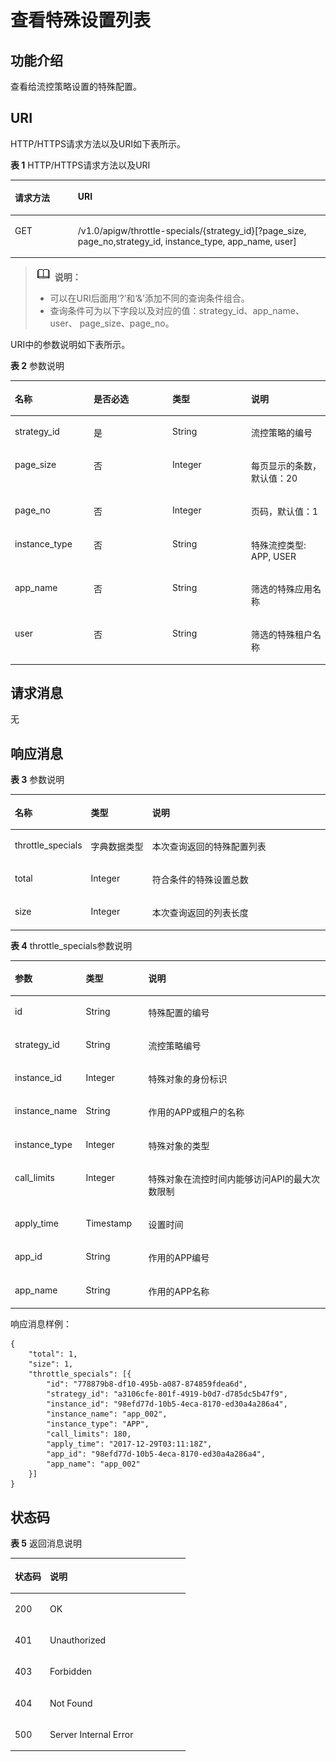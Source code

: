 # 查看特殊设置列表<a name="apig-zh-api-180713081"></a>

## 功能介绍<a name="section53699803"></a>

查看给流控策略设置的特殊配置。

## URI<a name="section13536187"></a>

HTTP/HTTPS请求方法以及URI如下表所示。

**表 1**  HTTP/HTTPS请求方法以及URI

<a name="table40932678"></a>
<table><thead align="left"><tr id="row32630007"><th class="cellrowborder" valign="top" width="20%" id="mcps1.2.3.1.1"><p id="p25784877"><a name="p25784877"></a><a name="p25784877"></a>请求方法</p>
</th>
<th class="cellrowborder" valign="top" width="80%" id="mcps1.2.3.1.2"><p id="p8200292"><a name="p8200292"></a><a name="p8200292"></a>URI</p>
</th>
</tr>
</thead>
<tbody><tr id="row60243907"><td class="cellrowborder" valign="top" width="20%" headers="mcps1.2.3.1.1 "><p id="p47918323"><a name="p47918323"></a><a name="p47918323"></a>GET</p>
</td>
<td class="cellrowborder" valign="top" width="80%" headers="mcps1.2.3.1.2 "><p id="p56178972"><a name="p56178972"></a><a name="p56178972"></a>/v1.0/apigw/throttle-specials/{strategy_id}[?page_size, page_no,strategy_id, instance_type, app_name, user]</p>
</td>
</tr>
</tbody>
</table>

>![](public_sys-resources/icon-note.gif) **说明：**   
>-   可以在URI后面用‘?’和‘&’添加不同的查询条件组合。  
>-   查询条件可为以下字段以及对应的值：strategy\_id、app\_name、user、 page\_size、page\_no。  

URI中的参数说明如下表所示。

**表 2**  参数说明

<a name="table53867817"></a>
<table><thead align="left"><tr id="row12559801"><th class="cellrowborder" valign="top" width="25%" id="mcps1.2.5.1.1"><p id="p10710956"><a name="p10710956"></a><a name="p10710956"></a>名称</p>
</th>
<th class="cellrowborder" valign="top" width="25%" id="mcps1.2.5.1.2"><p id="p62281116"><a name="p62281116"></a><a name="p62281116"></a>是否必选</p>
</th>
<th class="cellrowborder" valign="top" width="25%" id="mcps1.2.5.1.3"><p id="p11605616"><a name="p11605616"></a><a name="p11605616"></a>类型</p>
</th>
<th class="cellrowborder" valign="top" width="25%" id="mcps1.2.5.1.4"><p id="p530833"><a name="p530833"></a><a name="p530833"></a>说明</p>
</th>
</tr>
</thead>
<tbody><tr id="row42997478"><td class="cellrowborder" valign="top" width="25%" headers="mcps1.2.5.1.1 "><p id="p60243671"><a name="p60243671"></a><a name="p60243671"></a>strategy_id</p>
</td>
<td class="cellrowborder" valign="top" width="25%" headers="mcps1.2.5.1.2 "><p id="p47899214"><a name="p47899214"></a><a name="p47899214"></a>是</p>
</td>
<td class="cellrowborder" valign="top" width="25%" headers="mcps1.2.5.1.3 "><p id="p54631088"><a name="p54631088"></a><a name="p54631088"></a>String</p>
</td>
<td class="cellrowborder" valign="top" width="25%" headers="mcps1.2.5.1.4 "><p id="p63042023"><a name="p63042023"></a><a name="p63042023"></a>流控策略的编号</p>
</td>
</tr>
<tr id="row30507302"><td class="cellrowborder" valign="top" width="25%" headers="mcps1.2.5.1.1 "><p id="p55172407"><a name="p55172407"></a><a name="p55172407"></a>page_size</p>
</td>
<td class="cellrowborder" valign="top" width="25%" headers="mcps1.2.5.1.2 "><p id="p39779984"><a name="p39779984"></a><a name="p39779984"></a>否</p>
</td>
<td class="cellrowborder" valign="top" width="25%" headers="mcps1.2.5.1.3 "><p id="p953306"><a name="p953306"></a><a name="p953306"></a>Integer</p>
</td>
<td class="cellrowborder" valign="top" width="25%" headers="mcps1.2.5.1.4 "><p id="p10108989"><a name="p10108989"></a><a name="p10108989"></a>每页显示的条数，默认值：20</p>
</td>
</tr>
<tr id="row23872039"><td class="cellrowborder" valign="top" width="25%" headers="mcps1.2.5.1.1 "><p id="p54586977"><a name="p54586977"></a><a name="p54586977"></a>page_no</p>
</td>
<td class="cellrowborder" valign="top" width="25%" headers="mcps1.2.5.1.2 "><p id="p59468999"><a name="p59468999"></a><a name="p59468999"></a>否</p>
</td>
<td class="cellrowborder" valign="top" width="25%" headers="mcps1.2.5.1.3 "><p id="p52259651"><a name="p52259651"></a><a name="p52259651"></a>Integer</p>
</td>
<td class="cellrowborder" valign="top" width="25%" headers="mcps1.2.5.1.4 "><p id="p5173306"><a name="p5173306"></a><a name="p5173306"></a>页码，默认值：1</p>
</td>
</tr>
<tr id="row15125101515175"><td class="cellrowborder" valign="top" width="25%" headers="mcps1.2.5.1.1 "><p id="p212531571712"><a name="p212531571712"></a><a name="p212531571712"></a>instance_type</p>
</td>
<td class="cellrowborder" valign="top" width="25%" headers="mcps1.2.5.1.2 "><p id="p6125131521715"><a name="p6125131521715"></a><a name="p6125131521715"></a>否</p>
</td>
<td class="cellrowborder" valign="top" width="25%" headers="mcps1.2.5.1.3 "><p id="p16125915191714"><a name="p16125915191714"></a><a name="p16125915191714"></a>String</p>
</td>
<td class="cellrowborder" valign="top" width="25%" headers="mcps1.2.5.1.4 "><p id="p101250157175"><a name="p101250157175"></a><a name="p101250157175"></a>特殊流控类型:  APP, USER</p>
</td>
</tr>
<tr id="row410983481718"><td class="cellrowborder" valign="top" width="25%" headers="mcps1.2.5.1.1 "><p id="p181091834121710"><a name="p181091834121710"></a><a name="p181091834121710"></a>app_name</p>
</td>
<td class="cellrowborder" valign="top" width="25%" headers="mcps1.2.5.1.2 "><p id="p12109133417175"><a name="p12109133417175"></a><a name="p12109133417175"></a>否</p>
</td>
<td class="cellrowborder" valign="top" width="25%" headers="mcps1.2.5.1.3 "><p id="p6109163471713"><a name="p6109163471713"></a><a name="p6109163471713"></a>String</p>
</td>
<td class="cellrowborder" valign="top" width="25%" headers="mcps1.2.5.1.4 "><p id="p1210933412175"><a name="p1210933412175"></a><a name="p1210933412175"></a>筛选的特殊应用名称</p>
</td>
</tr>
<tr id="row1243343015612"><td class="cellrowborder" valign="top" width="25%" headers="mcps1.2.5.1.1 "><p id="p343313303568"><a name="p343313303568"></a><a name="p343313303568"></a>user</p>
</td>
<td class="cellrowborder" valign="top" width="25%" headers="mcps1.2.5.1.2 "><p id="p2433103011567"><a name="p2433103011567"></a><a name="p2433103011567"></a>否</p>
</td>
<td class="cellrowborder" valign="top" width="25%" headers="mcps1.2.5.1.3 "><p id="p1243319307563"><a name="p1243319307563"></a><a name="p1243319307563"></a>String</p>
</td>
<td class="cellrowborder" valign="top" width="25%" headers="mcps1.2.5.1.4 "><p id="p1743383018563"><a name="p1743383018563"></a><a name="p1743383018563"></a>筛选的特殊租户名称</p>
</td>
</tr>
</tbody>
</table>

## 请求消息<a name="section54716821"></a>

无

## 响应消息<a name="section2877544"></a>

**表 3**  参数说明

<a name="table25878126"></a>
<table><thead align="left"><tr id="row28160051"><th class="cellrowborder" valign="top" width="20%" id="mcps1.2.4.1.1"><p id="p66371643"><a name="p66371643"></a><a name="p66371643"></a>名称</p>
</th>
<th class="cellrowborder" valign="top" width="20%" id="mcps1.2.4.1.2"><p id="p7393979"><a name="p7393979"></a><a name="p7393979"></a>类型</p>
</th>
<th class="cellrowborder" valign="top" width="60%" id="mcps1.2.4.1.3"><p id="p62041436"><a name="p62041436"></a><a name="p62041436"></a>说明</p>
</th>
</tr>
</thead>
<tbody><tr id="row59300421"><td class="cellrowborder" valign="top" width="20%" headers="mcps1.2.4.1.1 "><p id="p38604831"><a name="p38604831"></a><a name="p38604831"></a>throttle_specials</p>
</td>
<td class="cellrowborder" valign="top" width="20%" headers="mcps1.2.4.1.2 "><p id="p39983634"><a name="p39983634"></a><a name="p39983634"></a>字典数据类型</p>
</td>
<td class="cellrowborder" valign="top" width="60%" headers="mcps1.2.4.1.3 "><p id="p17448901"><a name="p17448901"></a><a name="p17448901"></a>本次查询返回的特殊配置列表</p>
</td>
</tr>
<tr id="row22822382"><td class="cellrowborder" valign="top" width="20%" headers="mcps1.2.4.1.1 "><p id="p36673636"><a name="p36673636"></a><a name="p36673636"></a>total</p>
</td>
<td class="cellrowborder" valign="top" width="20%" headers="mcps1.2.4.1.2 "><p id="p17774576"><a name="p17774576"></a><a name="p17774576"></a>Integer</p>
</td>
<td class="cellrowborder" valign="top" width="60%" headers="mcps1.2.4.1.3 "><p id="p30454519"><a name="p30454519"></a><a name="p30454519"></a>符合条件的特殊设置总数</p>
</td>
</tr>
<tr id="row5655221"><td class="cellrowborder" valign="top" width="20%" headers="mcps1.2.4.1.1 "><p id="p55419779"><a name="p55419779"></a><a name="p55419779"></a>size</p>
</td>
<td class="cellrowborder" valign="top" width="20%" headers="mcps1.2.4.1.2 "><p id="p59817089"><a name="p59817089"></a><a name="p59817089"></a>Integer</p>
</td>
<td class="cellrowborder" valign="top" width="60%" headers="mcps1.2.4.1.3 "><p id="p13346007"><a name="p13346007"></a><a name="p13346007"></a>本次查询返回的列表长度</p>
</td>
</tr>
</tbody>
</table>

**表 4**  throttle\_specials参数说明

<a name="table53005203"></a>
<table><thead align="left"><tr id="row55893062"><th class="cellrowborder" valign="top" width="20%" id="mcps1.2.4.1.1"><p id="p31044143"><a name="p31044143"></a><a name="p31044143"></a>参数</p>
</th>
<th class="cellrowborder" valign="top" width="20%" id="mcps1.2.4.1.2"><p id="p31547616"><a name="p31547616"></a><a name="p31547616"></a>类型</p>
</th>
<th class="cellrowborder" valign="top" width="60%" id="mcps1.2.4.1.3"><p id="p5220098"><a name="p5220098"></a><a name="p5220098"></a>说明</p>
</th>
</tr>
</thead>
<tbody><tr id="row20174780"><td class="cellrowborder" valign="top" width="20%" headers="mcps1.2.4.1.1 "><p id="p23544503"><a name="p23544503"></a><a name="p23544503"></a>id</p>
</td>
<td class="cellrowborder" valign="top" width="20%" headers="mcps1.2.4.1.2 "><p id="p28056603"><a name="p28056603"></a><a name="p28056603"></a>String</p>
</td>
<td class="cellrowborder" valign="top" width="60%" headers="mcps1.2.4.1.3 "><p id="p57992334"><a name="p57992334"></a><a name="p57992334"></a>特殊配置的编号</p>
</td>
</tr>
<tr id="row52168966"><td class="cellrowborder" valign="top" width="20%" headers="mcps1.2.4.1.1 "><p id="p64936726"><a name="p64936726"></a><a name="p64936726"></a>strategy_id</p>
</td>
<td class="cellrowborder" valign="top" width="20%" headers="mcps1.2.4.1.2 "><p id="p25383434"><a name="p25383434"></a><a name="p25383434"></a>String</p>
</td>
<td class="cellrowborder" valign="top" width="60%" headers="mcps1.2.4.1.3 "><p id="p42792267"><a name="p42792267"></a><a name="p42792267"></a>流控策略编号</p>
</td>
</tr>
<tr id="row49586083"><td class="cellrowborder" valign="top" width="20%" headers="mcps1.2.4.1.1 "><p id="p57049793"><a name="p57049793"></a><a name="p57049793"></a>instance_id</p>
</td>
<td class="cellrowborder" valign="top" width="20%" headers="mcps1.2.4.1.2 "><p id="p57630560"><a name="p57630560"></a><a name="p57630560"></a>Integer</p>
</td>
<td class="cellrowborder" valign="top" width="60%" headers="mcps1.2.4.1.3 "><p id="p37563816"><a name="p37563816"></a><a name="p37563816"></a>特殊对象的身份标识</p>
</td>
</tr>
<tr id="row768118995716"><td class="cellrowborder" valign="top" width="20%" headers="mcps1.2.4.1.1 "><p id="p28677105577"><a name="p28677105577"></a><a name="p28677105577"></a>instance_name</p>
</td>
<td class="cellrowborder" valign="top" width="20%" headers="mcps1.2.4.1.2 "><p id="p88691010165715"><a name="p88691010165715"></a><a name="p88691010165715"></a>String</p>
</td>
<td class="cellrowborder" valign="top" width="60%" headers="mcps1.2.4.1.3 "><p id="p16872191085717"><a name="p16872191085717"></a><a name="p16872191085717"></a>作用的APP或租户的名称</p>
</td>
</tr>
<tr id="row2530026"><td class="cellrowborder" valign="top" width="20%" headers="mcps1.2.4.1.1 "><p id="p3605569"><a name="p3605569"></a><a name="p3605569"></a>instance_type</p>
</td>
<td class="cellrowborder" valign="top" width="20%" headers="mcps1.2.4.1.2 "><p id="p23615701"><a name="p23615701"></a><a name="p23615701"></a>Integer</p>
</td>
<td class="cellrowborder" valign="top" width="60%" headers="mcps1.2.4.1.3 "><p id="p33823629"><a name="p33823629"></a><a name="p33823629"></a>特殊对象的类型</p>
</td>
</tr>
<tr id="row35977210"><td class="cellrowborder" valign="top" width="20%" headers="mcps1.2.4.1.1 "><p id="p28472932"><a name="p28472932"></a><a name="p28472932"></a>call_limits</p>
</td>
<td class="cellrowborder" valign="top" width="20%" headers="mcps1.2.4.1.2 "><p id="p24606183"><a name="p24606183"></a><a name="p24606183"></a>Integer</p>
</td>
<td class="cellrowborder" valign="top" width="60%" headers="mcps1.2.4.1.3 "><p id="p46943786"><a name="p46943786"></a><a name="p46943786"></a>特殊对象在流控时间内能够访问API的最大次数限制</p>
</td>
</tr>
<tr id="row19840891"><td class="cellrowborder" valign="top" width="20%" headers="mcps1.2.4.1.1 "><p id="p63608321"><a name="p63608321"></a><a name="p63608321"></a>apply_time</p>
</td>
<td class="cellrowborder" valign="top" width="20%" headers="mcps1.2.4.1.2 "><p id="p52000413"><a name="p52000413"></a><a name="p52000413"></a>Timestamp</p>
</td>
<td class="cellrowborder" valign="top" width="60%" headers="mcps1.2.4.1.3 "><p id="p51283892"><a name="p51283892"></a><a name="p51283892"></a>设置时间</p>
</td>
</tr>
<tr id="row17977161825718"><td class="cellrowborder" valign="top" width="20%" headers="mcps1.2.4.1.1 "><p id="p166372135718"><a name="p166372135718"></a><a name="p166372135718"></a>app_id</p>
</td>
<td class="cellrowborder" valign="top" width="20%" headers="mcps1.2.4.1.2 "><p id="p865122175719"><a name="p865122175719"></a><a name="p865122175719"></a>String</p>
</td>
<td class="cellrowborder" valign="top" width="60%" headers="mcps1.2.4.1.3 "><p id="p266192165714"><a name="p266192165714"></a><a name="p266192165714"></a>作用的APP编号</p>
</td>
</tr>
<tr id="row58901850"><td class="cellrowborder" valign="top" width="20%" headers="mcps1.2.4.1.1 "><p id="p6320568"><a name="p6320568"></a><a name="p6320568"></a>app_name</p>
</td>
<td class="cellrowborder" valign="top" width="20%" headers="mcps1.2.4.1.2 "><p id="p42203974"><a name="p42203974"></a><a name="p42203974"></a>String</p>
</td>
<td class="cellrowborder" valign="top" width="60%" headers="mcps1.2.4.1.3 "><p id="p63078700"><a name="p63078700"></a><a name="p63078700"></a>作用的APP名称</p>
</td>
</tr>
</tbody>
</table>

响应消息样例：

```
{
	"total": 1,
	"size": 1,
	"throttle_specials": [{
		"id": "778879b8-df10-495b-a087-874859fdea6d",
		"strategy_id": "a3106cfe-801f-4919-b0d7-d785dc5b47f9",
		"instance_id": "98efd77d-10b5-4eca-8170-ed30a4a286a4",
		"instance_name": "app_002",
		"instance_type": "APP",
		"call_limits": 180,
		"apply_time": "2017-12-29T03:11:18Z",
		"app_id": "98efd77d-10b5-4eca-8170-ed30a4a286a4",
		"app_name": "app_002"
	}]
}
```

## 状态码<a name="section22689348"></a>

**表 5**  返回消息说明

<a name="table52089279"></a>
<table><thead align="left"><tr id="row19305289"><th class="cellrowborder" valign="top" width="20%" id="mcps1.2.3.1.1"><p id="p20224568"><a name="p20224568"></a><a name="p20224568"></a>状态码</p>
</th>
<th class="cellrowborder" valign="top" width="80%" id="mcps1.2.3.1.2"><p id="p27577336"><a name="p27577336"></a><a name="p27577336"></a>说明</p>
</th>
</tr>
</thead>
<tbody><tr id="row19171761"><td class="cellrowborder" valign="top" width="20%" headers="mcps1.2.3.1.1 "><p id="p9408778"><a name="p9408778"></a><a name="p9408778"></a>200</p>
</td>
<td class="cellrowborder" valign="top" width="80%" headers="mcps1.2.3.1.2 "><p id="p23913515"><a name="p23913515"></a><a name="p23913515"></a>OK</p>
</td>
</tr>
<tr id="row13895046"><td class="cellrowborder" valign="top" width="20%" headers="mcps1.2.3.1.1 "><p id="p51756967"><a name="p51756967"></a><a name="p51756967"></a>401</p>
</td>
<td class="cellrowborder" valign="top" width="80%" headers="mcps1.2.3.1.2 "><p id="p31564837"><a name="p31564837"></a><a name="p31564837"></a>Unauthorized</p>
</td>
</tr>
<tr id="row15648082"><td class="cellrowborder" valign="top" width="20%" headers="mcps1.2.3.1.1 "><p id="p59535142"><a name="p59535142"></a><a name="p59535142"></a>403</p>
</td>
<td class="cellrowborder" valign="top" width="80%" headers="mcps1.2.3.1.2 "><p id="p57617161"><a name="p57617161"></a><a name="p57617161"></a>Forbidden</p>
</td>
</tr>
<tr id="row48792409"><td class="cellrowborder" valign="top" width="20%" headers="mcps1.2.3.1.1 "><p id="p59871065"><a name="p59871065"></a><a name="p59871065"></a>404</p>
</td>
<td class="cellrowborder" valign="top" width="80%" headers="mcps1.2.3.1.2 "><p id="p17718077"><a name="p17718077"></a><a name="p17718077"></a>Not Found</p>
</td>
</tr>
<tr id="row440216351571"><td class="cellrowborder" valign="top" width="20%" headers="mcps1.2.3.1.1 "><p id="p9402163514714"><a name="p9402163514714"></a><a name="p9402163514714"></a>500</p>
</td>
<td class="cellrowborder" valign="top" width="80%" headers="mcps1.2.3.1.2 "><p id="p740212352716"><a name="p740212352716"></a><a name="p740212352716"></a>Server Internal Error</p>
</td>
</tr>
</tbody>
</table>

